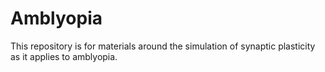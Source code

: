 # Amblyopia
This repository is for materials around the simulation of synaptic plasticity as it applies to amblyopia.
